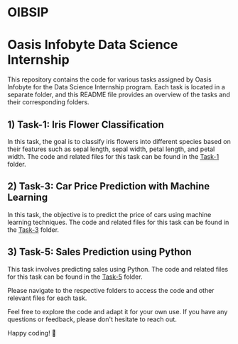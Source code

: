 # OIBSIP

# Oasis Infobyte Data Science Internship

This repository contains the code for various tasks assigned by Oasis Infobyte for the Data Science Internship program. Each task is located in a separate folder, and this README file provides an overview of the tasks and their corresponding folders.

## 1) Task-1: Iris Flower Classification

In this task, the goal is to classify iris flowers into different species based on their features such as sepal length, sepal width, petal length, and petal width. The code and related files for this task can be found in the [Task-1](/Task-1) folder.

## 2) Task-3: Car Price Prediction with Machine Learning

In this task, the objective is to predict the price of cars using machine learning techniques. The code and related files for this task can be found in the [Task-3](/Task-3) folder.

## 3) Task-5: Sales Prediction using Python

This task involves predicting sales using Python. The code and related files for this task can be found in the [Task-5](/Task-5) folder.


Please navigate to the respective folders to access the code and other relevant files for each task.

Feel free to explore the code and adapt it for your own use. If you have any questions or feedback, please don't hesitate to reach out.

Happy coding! 🥳
